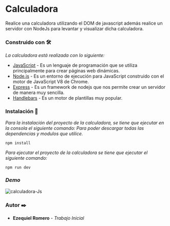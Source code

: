 # Calculadora

Realice una calculadora utilizando el DOM de javascript además realice un servidor con NodeJs para levantar y visualizar dicha calculadora.

### Construido con 🛠️
_La calculadora está realizada con lo siguiente:_

* [JavaScript](https://developer.mozilla.org/es/docs/Web/JavaScript) - Es un lenguaje de programación que se utiliza principalmente para crear páginas web dinámicas.
* [Node.js](https://nodejs.org/es/) - Es un entorno de ejecución para JavaScript construido con el motor de JavaScript V8 de Chrome.
* [Express](https://expressjs.com/es/) - Es un framework de nodejs que nos permite crear un servidor de manera muy sencilla.
* [Handlebars](https://handlebarsjs.com/) - Es un motor de plantillas muy popular.

### Instalación 🔧

_Para la instalación del proyecto de la calculadora, se tiene que ejecutar en la consola el siguiente comando: Para poder descargar
todas las dependencias y modulos que utilice._ 
```
npm install
```

_Para ejecutar el proyecto de la calculadora se tiene que ejecutar el siguiente comando:_
```
npm run dev
```

### _Demo_

![calculadora-Js](https://user-images.githubusercontent.com/54491030/75727085-d4b0f880-5cc2-11ea-9a2c-798ad2a2c363.gif)

### Autor ✒️

* **Ezequiel Romero** - *_Trabajo Inicial_* 


